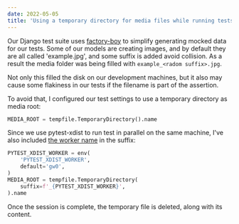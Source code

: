 ```yaml
---
date: 2022-05-05
title: 'Using a temporary directory for media files while running tests in Django'
---
```


Our Django test suite uses [factory-boy](https://factoryboy.readthedocs.io/en/stable/index.html) to simplify generating mocked data for our tests. Some of our models are creating images, and by default they are all called 'example.jpg', and some suffix is added avoid collision. As a result the media folder was being filled with `example_<radom suffix>.jpg`.

Not only this filled the disk on our development machines, but it also may cause some flakiness in our tests if the filename is part of the assertion.

To avoid that, I configured our test settings to use a temporary directory as media root:

```python
MEDIA_ROOT = tempfile.TemporaryDirectory().name
```

Since we use pytest-xdist to run test in parallel on the same machine, I've also included [the worker name](https://pytest-xdist.readthedocs.io/en/latest/how-to.html#envvar-PYTEST_XDIST_WORKER) in the suffix:

```python
PYTEST_XDIST_WORKER = env(
    'PYTEST_XDIST_WORKER',
    default='gw0',
)
MEDIA_ROOT = tempfile.TemporaryDirectory(
    suffix=f'_{PYTEST_XDIST_WORKER}',
).name
```

Once the session is complete, the temporary file is deleted, along with its content.
